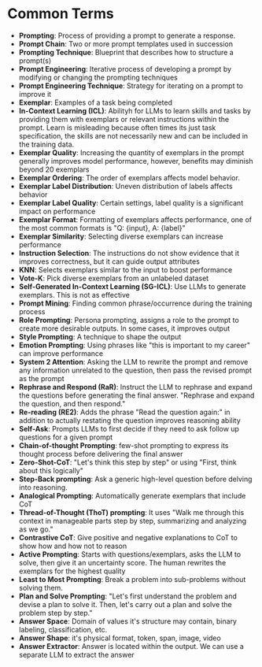 # Common Terms

- **Prompting**: Process of providing a prompt to generate a response.
- **Prompt Chain**: Two or more prompt templates used in succession
- **Prompting Technique**: Blueprint that describes how to structure a prompt(s)
- **Prompt Engineering**: Iterative process of developing a prompt by modifying or changing the prompting techniques
- **Prompt Engineering Technique**: Strategy for iterating on a prompt to improve it
- **Exemplar**: Examples of a task being completed
- **In-Context Learning (ICL)**: Abilityh for LLMs to learn skills and tasks by providing them with exemplars or relevant instructions within the prompt. Learn is misleading because often times its just task specification, the skills are not necessarily new and can be included in the training data.
- **Exemplar Quality**: Increasing the quantity of exemplars in the prompt generally improves model performance, however, benefits may diminish beyond 20 exemplars
- **Exemplar Ordering**: The order of exemplars affects model behavior.
- **Exemplar Label Distribution**:  Uneven distribution of labels affects behavior
- **Exemplar Label Quality**: Certain settings, label quality is a significant impact on performance
- **Exemplar Format**: Formatting of exemplars affects performance, one of the most common formats is "Q: {input}, A: {label}"
- **Exemplar Similarity**: Selecting diverse exemplars can increase performance
- **Instruction Selection**: The instructions do not show evidence that it improves correctness, but it can guide output attributes
- **KNN**: Selects exemplars similar to the input to boost performance
- **Vote-K**: Pick diverse exemplars from an unlabeled dataset
- **Self-Generated In-Context Learning (SG-ICL)**: Use LLMs to generate exemplars. This is not as effective
- **Prompt Mining**: Finding common phrase/occurrence during the training process
- **Role Prompting**: Persona prompting, assigns a role to the prompt to create more desirable outputs. In some cases, it improves output
- **Style Prompting**: A technique to shape the output
- **Emotion Prompting**: Using phrases like "this is important to my career" can improve performance
- **System 2 Attention**:  Asking the LLM to rewrite the prompt and remove any information unrelated to the question, then pass the revised prompt as the prompt
- **Rephrase and Respond (RaR)**: Instruct the LLM to rephrase and expand the questions before generating the final answer. "Rephrase and expand the question, and then respond."
- **Re-reading (RE2)**: Adds the phrase "Read the question again:" in addition to actually restating the question improves reasoning ability 
- **Self-Ask**: Prompts LLMs to first decide if they need to ask follow up questions for a given prompt
- **Chain-of-thought Prompting**: few-shot prompting to express its thought process before delivering the final answer
- **Zero-Shot-CoT**: "Let's think this step by step" or using "First, think about this logically"
- **Step-Back prompting**: Ask a generic high-level question before delving into reasoning.
- **Analogical Prompting**: Automatically generate exemplars that include CoT
- **Thread-of-Thought (ThoT) prompting**: It uses "Walk me through this context in manageable parts step by step, summarizing and analyzing as we go."
- **Contrastive CoT**: Give positive and negative explanations to CoT to show how and how not to reason
- **Active Prompting**: Starts with questions/exemplars, asks the LLM to solve, then give it an uncertainty score. The human rewrites the exemplars for the highest quality
- **Least to Most Prompting**: Break a problem into sub-problems without solving them.
- **Plan and Solve Prompting**: "Let's first understand the problem and devise a plan to solve it. Then, let's carry out a plan and solve the problem step by step."
- **Answer Space**: Domain of values it's structure may contain, binary labeling, classification, etc.
- **Answer Shape**: it's physical format, token, span, image, video
- **Answer Extractor**: Answer is located within the output. We can use a separate LLM to extract the answer